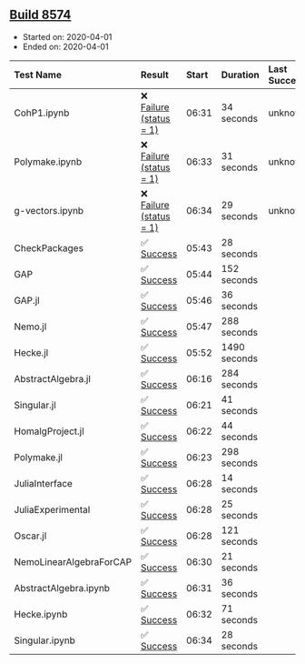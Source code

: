 ## [Build 8574](https://oscarci.mathematik.uni-kl.de/job/oscar/8574/)

* Started on: 2020-04-01
* Ended on: 2020-04-01

| Test Name    | Result | Start | Duration | Last Success | First Failure |
|:-------------|:-------|:------|:---------|:-------------|:--------------|
| CohP1.ipynb | ❌ [Failure (status = 1)](https://oscarci.mathematik.uni-kl.de/job/oscar/8574/artifact/logs/build-8574/CohP1.ipynb.log) | 06:31 | 34 seconds | unknown | unknown |
| Polymake.ipynb | ❌ [Failure (status = 1)](https://oscarci.mathematik.uni-kl.de/job/oscar/8574/artifact/logs/build-8574/Polymake.ipynb.log) | 06:33 | 31 seconds | unknown | unknown |
| g-vectors.ipynb | ❌ [Failure (status = 1)](https://oscarci.mathematik.uni-kl.de/job/oscar/8574/artifact/logs/build-8574/g-vectors.ipynb.log) | 06:34 | 29 seconds | unknown | unknown |
| CheckPackages | ✅ [Success](https://oscarci.mathematik.uni-kl.de/job/oscar/8574/artifact/logs/build-8574/CheckPackages.log) | 05:43 | 28 seconds |  |  |
| GAP | ✅ [Success](https://oscarci.mathematik.uni-kl.de/job/oscar/8574/artifact/logs/build-8574/GAP.log) | 05:44 | 152 seconds |  |  |
| GAP.jl | ✅ [Success](https://oscarci.mathematik.uni-kl.de/job/oscar/8574/artifact/logs/build-8574/GAP.jl.log) | 05:46 | 36 seconds |  |  |
| Nemo.jl | ✅ [Success](https://oscarci.mathematik.uni-kl.de/job/oscar/8574/artifact/logs/build-8574/Nemo.jl.log) | 05:47 | 288 seconds |  |  |
| Hecke.jl | ✅ [Success](https://oscarci.mathematik.uni-kl.de/job/oscar/8574/artifact/logs/build-8574/Hecke.jl.log) | 05:52 | 1490 seconds |  |  |
| AbstractAlgebra.jl | ✅ [Success](https://oscarci.mathematik.uni-kl.de/job/oscar/8574/artifact/logs/build-8574/AbstractAlgebra.jl.log) | 06:16 | 284 seconds |  |  |
| Singular.jl | ✅ [Success](https://oscarci.mathematik.uni-kl.de/job/oscar/8574/artifact/logs/build-8574/Singular.jl.log) | 06:21 | 41 seconds |  |  |
| HomalgProject.jl | ✅ [Success](https://oscarci.mathematik.uni-kl.de/job/oscar/8574/artifact/logs/build-8574/HomalgProject.jl.log) | 06:22 | 44 seconds |  |  |
| Polymake.jl | ✅ [Success](https://oscarci.mathematik.uni-kl.de/job/oscar/8574/artifact/logs/build-8574/Polymake.jl.log) | 06:23 | 298 seconds |  |  |
| JuliaInterface | ✅ [Success](https://oscarci.mathematik.uni-kl.de/job/oscar/8574/artifact/logs/build-8574/JuliaInterface.log) | 06:28 | 14 seconds |  |  |
| JuliaExperimental | ✅ [Success](https://oscarci.mathematik.uni-kl.de/job/oscar/8574/artifact/logs/build-8574/JuliaExperimental.log) | 06:28 | 25 seconds |  |  |
| Oscar.jl | ✅ [Success](https://oscarci.mathematik.uni-kl.de/job/oscar/8574/artifact/logs/build-8574/Oscar.jl.log) | 06:28 | 121 seconds |  |  |
| NemoLinearAlgebraForCAP | ✅ [Success](https://oscarci.mathematik.uni-kl.de/job/oscar/8574/artifact/logs/build-8574/NemoLinearAlgebraForCAP.log) | 06:30 | 21 seconds |  |  |
| AbstractAlgebra.ipynb | ✅ [Success](https://oscarci.mathematik.uni-kl.de/job/oscar/8574/artifact/logs/build-8574/AbstractAlgebra.ipynb.log) | 06:31 | 36 seconds |  |  |
| Hecke.ipynb | ✅ [Success](https://oscarci.mathematik.uni-kl.de/job/oscar/8574/artifact/logs/build-8574/Hecke.ipynb.log) | 06:32 | 71 seconds |  |  |
| Singular.ipynb | ✅ [Success](https://oscarci.mathematik.uni-kl.de/job/oscar/8574/artifact/logs/build-8574/Singular.ipynb.log) | 06:34 | 28 seconds |  |  |
